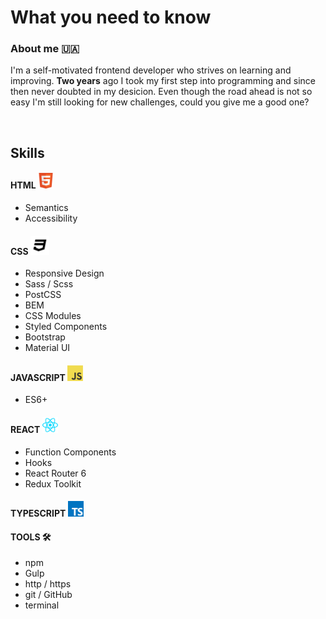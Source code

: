 # What you need to know

### About me 🇺🇦
I'm a self-motivated frontend developer who strives on learning and improving. **Two years** ago I took my first step into programming and since then never doubted in my desicion. Even though the road ahead is not so easy I'm still looking for new challenges, could you give me a good one?

<br/>

## Skills
#### HTML <img src="assets/html5.png" width="25">
  * Semantics
  * Accessibility
  
#### CSS <img src="assets/css3.png" width="30">
  * Responsive Design
  * Sass / Scss
  * PostCSS
  * BEM
  * CSS Modules
  * Styled Components
  * Bootstrap
  * Material UI
  
#### JAVASCRIPT <img src="assets/javascript.png" width="25">
  * ES6+
  
#### REACT <img src="assets/react.png" width="25">
  * Function Components
  * Hooks
  * React Router 6
  * Redux Toolkit
  
#### TYPESCRIPT <img src="assets/typescript.png" width="25">

#### TOOLS 🛠️
  * npm
  * Gulp
  * http / https
  * git / GitHub
  * terminal
